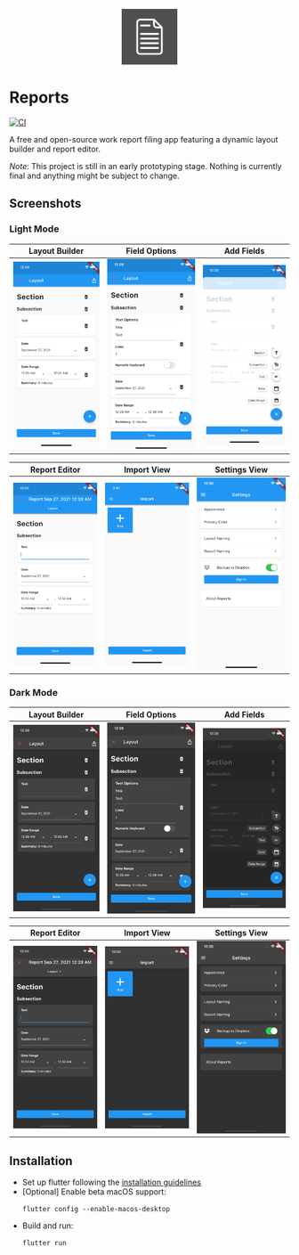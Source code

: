 <p align="center"> <img src="https://github.com/rodonisi/reports/blob/main/assets/icon/icon.png" width="100" height="100"></p>

# Reports
[![CI](https://github.com/rodonisi/reports/actions/workflows/ci.yml/badge.svg)](https://github.com/rodonisi/reports/actions/workflows/ci.yml)

A free and open-source work report filing app featuring a dynamic layout builder and report editor.

*Note*: This project is still in an early prototyping stage. Nothing is currently final and anything might be subject to change.

## Screenshots

### Light Mode

| Layout Builder                                               | Field Options                                                | Add Fields                                                   |
| ------------------------------------------------------------ | ------------------------------------------------------------ | ------------------------------------------------------------ |
| ![](https://github.com/rodonisi/reports/blob/readme/screenshots/ios/light_mode/builder.png) | ![](https://github.com/rodonisi/reports/blob/readme/screenshots/ios/light_mode/builder_options.png) | ![](https://github.com/rodonisi/reports/blob/readme/screenshots/ios/light_mode/builder_add_field.png) |

| Report Editor                                                | Import View                                                  | Settings View                                                |
| ------------------------------------------------------------ | ------------------------------------------------------------ | ------------------------------------------------------------ |
| ![](https://github.com/rodonisi/reports/blob/readme/screenshots/ios/light_mode/viewer.png) | ![](https://github.com/rodonisi/reports/blob/readme/screenshots/ios/light_mode/import.png) | ![](https://github.com/rodonisi/reports/blob/readme/screenshots/ios/light_mode/settings.png) |

### Dark Mode

| Layout Builder                                               | Field Options                                                | Add Fields                                                   |
| ------------------------------------------------------------ | ------------------------------------------------------------ | ------------------------------------------------------------ |
| ![](https://github.com/rodonisi/reports/blob/readme/screenshots/ios/dark_mode/builder.png) | ![](https://github.com/rodonisi/reports/blob/readme/screenshots/ios/dark_mode/builder_options.png) | ![](https://github.com/rodonisi/reports/blob/readme/screenshots/ios/dark_mode/builder_add_field.png) |

| Report Editor                                                | Import View                                                  | Settings View                                                |
| ------------------------------------------------------------ | ------------------------------------------------------------ | ------------------------------------------------------------ |
| ![](https://github.com/rodonisi/reports/blob/readme/screenshots/ios/dark_mode/viewer.png) | ![](https://github.com/rodonisi/reports/blob/readme/screenshots/ios/dark_mode/import.png) | ![](https://github.com/rodonisi/reports/blob/readme/screenshots/ios/dark_mode/settings.png) |

## Installation
* Set up flutter following the [installation guidelines](https://flutter.dev/docs/get-started/install)
* [Optional] Enable beta macOS support:
    ```
    flutter config --enable-macos-desktop
    ```
* Build and run:
    ```
    flutter run
    ```

